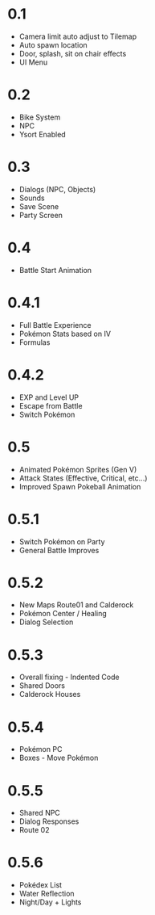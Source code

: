 # 0.1
- Camera limit auto adjust to Tilemap
- Auto spawn location
- Door, splash, sit on chair effects
- UI Menu

# 0.2
- Bike System
- NPC
- Ysort Enabled

# 0.3
- Dialogs (NPC, Objects)
- Sounds
- Save Scene
- Party Screen

# 0.4
- Battle Start Animation

# 0.4.1
- Full Battle Experience
- Pokémon Stats based on IV
- Formulas

# 0.4.2
- EXP and Level UP
- Escape from Battle
- Switch Pokémon

# 0.5
- Animated Pokémon Sprites (Gen V)
- Attack States (Effective, Critical, etc...)
- Improved Spawn Pokeball Animation

# 0.5.1
- Switch Pokémon on Party
- General Battle Improves

# 0.5.2
- New Maps Route01 and Calderock
- Pokémon Center / Healing
- Dialog Selection

# 0.5.3
- Overall fixing - Indented Code
- Shared Doors
- Calderock Houses

# 0.5.4
- Pokémon PC
- Boxes - Move Pokémon

# 0.5.5
- Shared NPC
- Dialog Responses
- Route 02

# 0.5.6
- Pokédex List
- Water Reflection
- Night/Day + Lights
